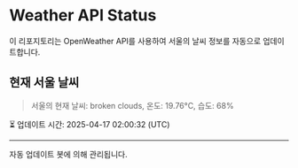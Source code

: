 
# Weather API Status

이 리포지토리는 OpenWeather API를 사용하여 서울의 날씨 정보를 자동으로 업데이트합니다.

## 현재 서울 날씨
> 서울의 현재 날씨: broken clouds, 온도: 19.76°C, 습도: 68%

⏳ 업데이트 시간: 2025-04-17 02:00:32 (UTC)

---
자동 업데이트 봇에 의해 관리됩니다.
